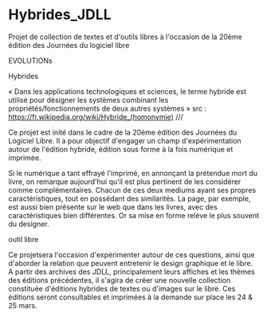 # Hybrides_JDLL
Projet de collection de textes et d'outils libres à l'occasion de la 20ème édition des Journées du logiciel libre


EVOLUTIONs

Hybrides

« Dans les applications technologiques et sciences, le terme hybride est utilisé pour désigner les systèmes combinant les propriétés/fonctionnements de deux autres systèmes » src : https://fr.wikipedia.org/wiki/Hybride_(homonymie)
///

Ce projet est inité dans le cadre de la 20ème édition des Journées du Logiciel Libre. Il a pour objectif d'engager un champ d'expérimentation autour de l'édition hybride, édition sous forme à la fois numérique et imprimée.


Si le numérique a tant effrayé l'imprimé, en annonçant la prétendue mort du livre, on remarque aujourd'hui qu'il est plus pertinent de les considérer comme complémentaires. Chacun de ces deux mediums ayant ses propres caractéristiques, tout en possédant des similarités. La page, par exemple, est aussi bien présente sur le web que dans les livres, avec des caractéristiques bien différentes. Or sa mise en forme relève le plus souvent du designer. 

outil libre

Ce projetsera l'occasion d'expérimenter autour de ces questions, ainsi que d'aborder la relation que peuvent entretenir le design graphique et le libre. A partir des archives des JDLL, principalement leurs affiches et les thèmes des éditions précédentes, il s'agira de créer une nouvelle collection constituée d'éditions hybrides de textes ou d'images sur le libre. Ces éditions seront consultables et imprimées à la demande sur place les 24 & 25 mars. 
